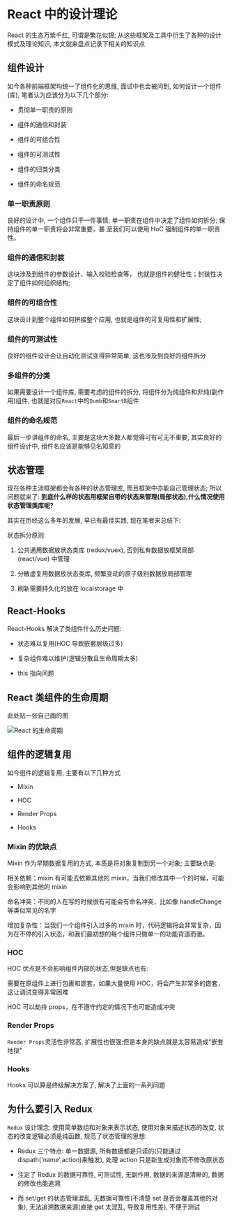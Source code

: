 # React 中的设计理论

React 的生态万紫千红, 可谓是繁花似锦; 从这些框架及工具中衍生了各种的设计模式及理论知识, 本文就来盘点记录下相关的知识点

## 组件设计

如今各种前端框架均统一了组件化的思维, 面试中也会被问到, 如何设计一个组件(库), 笔者认为应该分为以下几个部分:

- 贯彻单一职责的原则

- 组件的通信和封装

- 组件的可组合性

- 组件的可测试性

- 组件的归类分类

- 组件的命名规范

### 单一职责原则

良好的设计中, 一个组件只干一件事情; 单一职责在组件中决定了组件如何拆分; 保持组件的单一职责将会非常重要，甚 至我们可以使用 HoC 强制组件的单一职责性。

### 组件的通信和封装

这块涉及到组件的参数设计、输入校验检查等， 也就是组件的健壮性；封装性决定了组件如何组织结构;

### 组件的可组合性

这块设计到整个组件如何拼接整个应用, 也就是组件的可复用性和扩展性;

### 组件的可测试性

良好的组件设计会让自动化测试变得异常简单, 这也涉及到良好的组件拆分

### 多组件的分类

如果需要设计一个组件库, 需要考虑的组件的拆分, 将组件分为纯组件和非纯(副作用)组件, 也就是对应`React`中的`Dumb`和`Smartß`组件

### 组件的命名规范

最后一步讲组件的命名, 主要是这块大多数人都觉得可有可无不重要, 其实良好的组件设计中, 组件名应该是能够见名知意的

## 状态管理

现在各种主流框架都会有各种的状态管理库, 而且框架中亦能自己管理状态; 所以问题就来了: **到底什么样的状态用框架自带的状态来管理(局部状态),什么情况使用状态管理类库呢?**

其实在历经这么多年的发展, 早已有最佳实践, 现在笔者来总结下:

状态拆分原则:

1. 公共通用数据放状态类库 (redux/vuex), 否则私有数据放框架局部 (react/vue) 中管理

2. 分散虚复用数据放状态类库, 频繁变动的原子级别数据放局部管理

3. 刷新需要持久化的放在 localstorage 中

## React-Hooks

React-Hooks 解决了类组件什么历史问题:

- 状态难以复用(HOC 导致嵌套层级过多)

- 复杂组件难以维护(逻辑分散且生命周期太多)

- this 指向问题

## React 类组件的生命周期

此处贴一张自己画的图

![React 的生命周期](/blog/skills/images/react生命周期.jpg)

## 组件的逻辑复用

如今组件的逻辑复用, 主要有以下几种方式

- Mixin

- HOC

- Render Props

- Hooks

### Mixin 的优缺点

Mixin 作为早期数据复用的方式, 本质是将对象复制到另一个对象; 主要缺点是:

相关依赖：mixin 有可能去依赖其他的 mixin，当我们修改其中一个的时候，可能会影响到其他的 mixin

命名冲突：不同的人在写的时候很有可能会有命名冲突，比如像 handleChange 等类似常见的名字

增加复杂性：当我们一个组件引入过多的 mixin 时，代码逻辑将会非常复杂，因为在不停的引入状态，和我们最初想的每个组件只做单一的功能背道而驰。

### HOC

HOC 优点是不会影响组件内部的状态,但是缺点也有:

需要在原组件上进行包裹和嵌套，如果大量使用 HOC，将会产生非常多的嵌套，这让调试变得非常困难

HOC 可以劫持 props，在不遵守约定的情况下也可能造成冲突

### Render Props

`Render Props`灵活性非常高, 扩展性也很强;但是本身的缺点就是太容易造成“嵌套地狱”

### Hooks

Hooks 可以算是终级解决方案了, 解决了上面的一系列问题

## 为什么要引入 Redux

`Redux` 设计理念: 使用简单数组和对象来表示状态, 使用对象来描述状态的改变, 状态的改变逻辑必须是纯函数, 规范了状态管理的思想:

- Redux 三个特点: 单一数据源, 所有数据都是只读的(只能通过 dispath('name',action)来触发), 处理 action 只是新生成对象而不修改原状态

- 注定了 Redux 的数据可靠性, 可测试性, 无副作用, 数据的来源是清晰的, 数据的修改也能追溯

- 而 set/get 的状态管理混乱, 无数据可靠性(不清楚 set 是否会覆盖其他的对象), 无法追溯数据来源(直接 get 太混乱, 导致复用性差), 不便于测试
